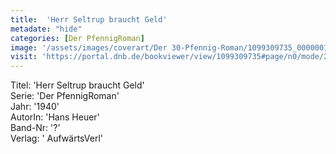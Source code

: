 ```yaml
---
title:  'Herr Seltrup braucht Geld'
metadate: "hide"
categories: [Der PfennigRoman]
image: '/assets/images/coverart/Der 30-Pfennig-Roman/1099309735_00000010.jpg'
visit: 'https://portal.dnb.de/bookviewer/view/1099309735#page/n0/mode/2up'
---
```

Titel: 'Herr Seltrup braucht Geld' <br>
Serie: 'Der PfennigRoman' <br>
Jahr: '1940' <br>
AutorIn: 'Hans Heuer' <br>
Band-Nr: '?' <br>
Verlag: ' AufwärtsVerl'